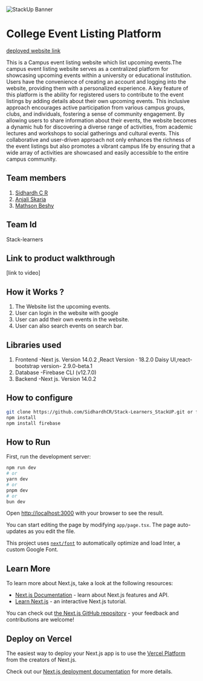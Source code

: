 ![StackUp Banner](https://tinkerhub-foundation.notion.site/image/https%3A%2F%2Fprod-files-secure.s3.us-west-2.amazonaws.com%2F5aa34a82-e512-4b67-b6a0-a6a320d65323%2Fc390225d-be3a-4707-af91-2820af095461%2FHigh_Five.png?table=block&id=2c133cc0-dade-4a2e-aae4-006da8d52e00&spaceId=5aa34a82-e512-4b67-b6a0-a6a320d65323&width=1500&userId=&cache=v2)
# College Event Listing Platform
[deployed website link](https://stack-learners-stack-up.vercel.app/)

This is a Campus event listing website which list upcoming events.The campus event listing website serves as a centralized platform for showcasing upcoming events within a university or educational institution. Users have the convenience of creating an account and logging into the website, providing them with a personalized experience. A key feature of this platform is the ability for registered users to contribute to the event listings by adding details about their own upcoming events. This inclusive approach encourages active participation from various campus groups, clubs, and individuals, fostering a sense of community engagement. By allowing users to share information about their events, the website becomes a dynamic hub for discovering a diverse range of activities, from academic lectures and workshops to social gatherings and cultural events. This collaborative and user-driven approach not only enhances the richness of the event listings but also promotes a vibrant campus life by ensuring that a wide array of activities are showcased and easily accessible to the entire campus community.
## Team members
1. [Sidhardh C R](https://github.com/SidhardhCR)
2. [Anjali Skaria](https://github.com/anjaliskaria)
3. [Mathson Beshy](https://github.com/mathson17)
## Team Id
Stack-learners
## Link to product walkthrough
[link to video]
## How it Works ?
1. The Website list the upcoming events.
2. User can login in the website with google
3. User can add their own events in the website.
4. User can also search events on search bar.
## Libraries used
1. Frontend -Next js. Version 14.0.2 ,React Version · 18.2.0 Daisy UI,react-bootstrap version- 2.9.0-beta.1
2. Database -Firebase CLI (v12.7.0)
3. Backend -Next js. Version 14.0.2
   


## How to configure
```bash
git clone https://github.com/SidhardhCR/Stack-Learners_StackUP.git or fork 
npm install 
npm install firebase
```
## How to Run

First, run the development server:

```bash
npm run dev
# or
yarn dev
# or
pnpm dev
# or
bun dev
```

Open [http://localhost:3000](http://localhost:3000) with your browser to see the result.

You can start editing the page by modifying `app/page.tsx`. The page auto-updates as you edit the file.

This project uses [`next/font`](https://nextjs.org/docs/basic-features/font-optimization) to automatically optimize and load Inter, a custom Google Font.

## Learn More

To learn more about Next.js, take a look at the following resources:

- [Next.js Documentation](https://nextjs.org/docs) - learn about Next.js features and API.
- [Learn Next.js](https://nextjs.org/learn) - an interactive Next.js tutorial.

You can check out [the Next.js GitHub repository](https://github.com/vercel/next.js/) - your feedback and contributions are welcome!

## Deploy on Vercel

The easiest way to deploy your Next.js app is to use the [Vercel Platform](https://vercel.com/new?utm_medium=default-template&filter=next.js&utm_source=create-next-app&utm_campaign=create-next-app-readme) from the creators of Next.js.

Check out our [Next.js deployment documentation](https://nextjs.org/docs/deployment) for more details.



